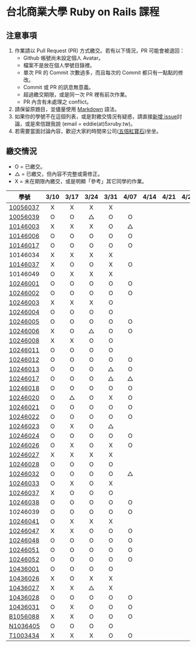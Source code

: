 # 台北商業大學 Ruby on Rails 課程

## 注意事項

1. 作業請以 Pull Request (PR) 方式繳交。若有以下情況，PR 可能會被退回：
   * Github 帳號尚未設定個人 Avatar。
   * 檔案不是放在個人學號目錄裡。
   * 單次 PR 的 Commit 次數過多，而且每次的 Commit 都只有一點點的修改。
   * Commit 或 PR 的訊息無意義。
   * 超過繳交期限，或是同一次 PR 裡有前次作業。
   * PR 內含有未處理之 conflict。
2. 請保留原題目，並儘量使用 [Markdown](http://daringfireball.net/projects/markdown/) 語法。
3. 如果你的學號不在這個列表，或是對繳交情況有疑惑，請直接[新增 issue](https://github.com/kaochenlong/ntub_homework/issues/new)討論，或是來信跟我說 (email = eddie(at)5xruby.tw)。
4. 若需要當面討論內容，歡迎大家約時間來公司([五倍紅寶石](https://5xruby.tw/))坐坐。

## 繳交情況

* O = 已繳交。
* △ = 已繳交，但內容不完整或需修正。
* X = 未在期限內繳交，或是明顯「參考」其它同學的作業。

| 學號      |  3/10  |  3/17  |  3/24  |  3/31  |  4/07  |  4/14  |  4/21  |  4/28  |  5/05  |  5/12  |  5/19  |  5/26  |
| --------- |:------:|:------:|:------:|:------:|:------:|:------:|:------:|:------:|:------:|:------:|:------:|:------:|
| [10056037](https://github.com/Kelvin513)  |   X    |   X    |   X    |   X    |        |        |        |        |        |        |        |        |
| [10056039](https://github.com/michael85731)  |   O    |   O    |   △    |    O   |   O    |        |        |        |        |        |        |        |
| [10146003](https://github.com/r3850355)  |   X    |   X    |   X    |    O   |    △   |        |        |        |        |        |        |        |
| [10146006](https://github.com/benjak135765)  |   O    |   O    |   O    |    O   |   O    |        |        |        |        |        |        |        |
| [10146017](https://github.com/zerox12311)  |   O    |   O    |   O    |   O    |    O   |        |        |        |        |        |        |        |
| 10146034  |   X    |   X    |   X    |   X    |        |        |        |        |        |        |        |        |
| [10146037](https://github.com/a31011andy)  |   X    |   O    |   O    |   X    |   O   |        |        |        |        |        |        |        |
| 10146049  |   O    |   X    |   X    |    X   |        |        |        |        |        |        |        |        |
| [10246001](https://github.com/Lai10)  |   O    |   O    |   O    |   O    |   O    |        |        |        |        |        |        |        |
| [10246002](https://github.com/fanyaping)  |   O    |   O    |    O   |    O   |    O   |        |        |        |        |        |        |        |
| [10246003](https://github.com/r3850355)  |   X    |   X    |    X   |    O   |        |        |        |        |        |        |        |        |
| [10246004](https://github.com/Casky1108)  |   O    |   O    |   O    |    O   |        |        |        |        |        |        |        |        |
| [10246005](https://github.com/OtakuXavier)  |   O    |   O    |   O    |   O    |    O   |        |        |        |        |        |        |        |
| [10246006](https://github.com/taiwanboy)  |   X    |   O    |   △   |    O   |   O   |        |        |        |        |        |        |        |
| [10246008](https://github.com/a36love3)  |   X    |   X    |    O   |   O     |        |        |        |        |        |        |        |        |
| [10246011](https://github.com/lin19960729)  |   O    |   O    |   O    |   O    |        |        |        |        |        |        |        |        |
| [10246012](https://github.com/stefsun1126)  |   O    |   O    |   O    |    O   |   O    |        |        |        |        |        |        |        |
| [10246013](https://github.com/10246013)  |   O    |   O    |    O   |    △   |    O   |        |        |        |        |        |        |        |
| [10246017](https://github.com/a9261020)  |   O    |   O    |    O   |   △    |   △    |        |        |        |        |        |        |        |
| [10246018](https://github.com/shuzhenWu)  |   O    |   O    |   O    |   O    |   O    |        |        |        |        |        |        |        |
| [10246020](https://github.com/z789000d)  |   O    |   △    |    O   |   X    |   O    |        |        |        |        |        |        |        |
| [10246021](https://github.com/yulilin)  |   O    |   O    |    O   |    O   |    O   |        |        |        |        |        |        |        |
| [10246022](https://github.com/w6812763cm)  |   O    |   O    |   O    |   O    |    O    |        |        |        |        |        |        |        |
| [10246023](https://github.com/tsy9005)  |   O    |   X    |    O   |    △   |        |        |        |        |        |        |        |        |
| [10246024](https://github.com/k19953014)  |   O    |   O    |   O    |   O    |    O   |        |        |        |        |        |        |        |
| [10246026](https://github.com/tim64195419)  |   O    |   X    |   O   |   X    |   O    |        |        |        |        |        |        |        |
| [10246027](https://github.com/s033742458)  |   X    |   X    |   X    |   X    |        |        |        |        |        |        |        |        |
| [10246028](https://github.com/ntub10246028)  |   O    |   O    |   O    |    O   |        |        |        |        |        |        |        |        |
| [10246032](https://github.com/lambdaTW)  |   O    |   O    |   O    |    O   |    △   |        |        |        |        |        |        |        |
| [10246033](https://github.com/louis0630)  |   O    |   X    |    O   |   X    |        |        |        |        |        |        |        |        |
| [10246037](https://github.com/withney93) |   X    |   O    |   O    |   O    |        |        |        |        |        |        |        |        |
| [10246038](https://github.com/zhongyixuan)  |   O    |   O    |   O    |   O    |   O    |        |        |        |        |        |        |        |
| 10246039  |   O    |   O    |   O    |   O    |    O   |        |        |        |        |        |        |        |
| [10246041](https://github.com/x252566)  |   O    |   X    |   X    |   X    |        |        |        |        |        |        |        |        |
| [10246047](https://github.com/afresh30508)  |   X    |   X    |   O    |    O   |   O    |        |        |        |        |        |        |        |
| [10246048](https://github.com/tyu012206)  |   O    |   O    |    O   |    O   |    O   |        |        |        |        |        |        |        |
| [10246051](https://github.com/jiaxinxin)  |   O    |   O    |    O   |    O   |    O   |        |        |        |        |        |        |        |
| [10246052](https://github.com/zz5826578)  |   O    |   O    |   O    |    O   |    O   |        |        |        |        |        |        |        |
| [10436001](https://github.com/p129894881)  |   O    |   O    |   O    |    O   |        |        |        |        |        |        |        |        |
| [10436026](https://github.com/artery11348)  |   X    |   O    |   X    |   X    |        |        |        |        |        |        |        |        |
| [10436027](https://github.com/s033742458)  |   X    |   X    |   △    |   X    |        |        |        |        |        |        |        |        |
| [10436028](https://github.com/Hsiao-Chin-Liang)  |   O    |   O    |   O    |   O    |    O   |        |        |        |        |        |        |        |
| [10436031](https://github.com/Lin-Zuyang)  |   O    |   X    |   O    |   O    |   O    |        |        |        |        |        |        |        |
| [B1056088](https://github.com/jc-hsu)  |   X    |   X    |   O    |   O    |    O   |        |        |        |        |        |        |        |
| [N1036405](https://github.com/silvia0223y)  |   O    |   O    |   O    |   O    |        |        |        |        |        |        |        |        |
| [T1003434](https://github.com/telsaiori)  |   X    |   X    |   X    |   O    |    O   |        |        |        |        |        |        |        |
